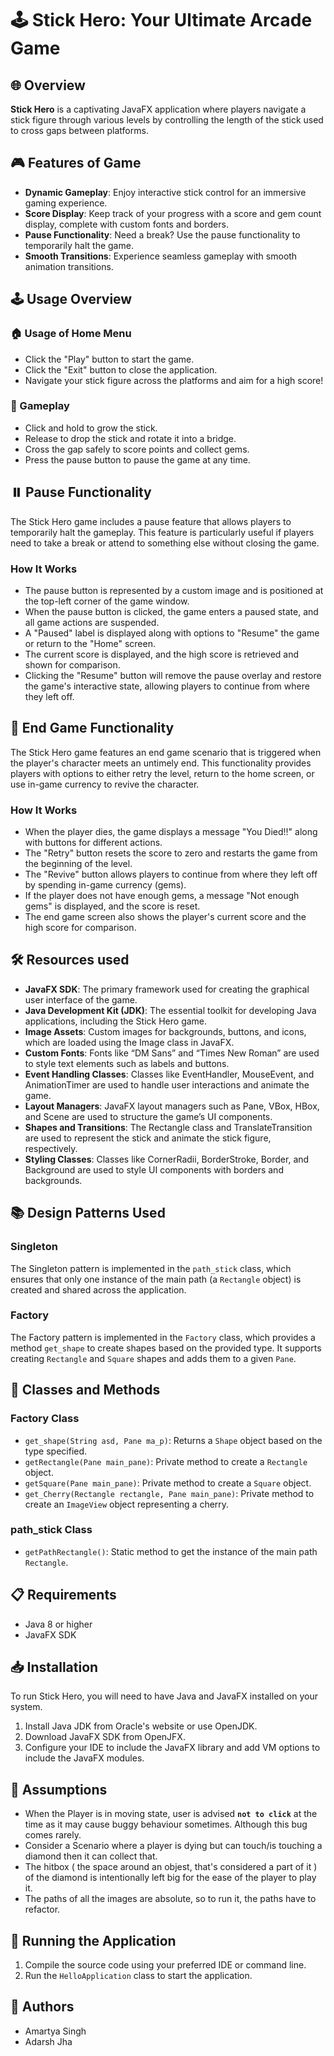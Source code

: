 # 🕹️ Stick Hero: Your Ultimate Arcade Game

## 🌐 Overview

**Stick Hero** is a captivating JavaFX application where players navigate a stick figure through various levels by controlling the length of the stick used to cross gaps between platforms.

## 🎮 Features of Game

- **Dynamic Gameplay**: Enjoy interactive stick control for an immersive gaming experience.
- **Score Display**: Keep track of your progress with a score and gem count display, complete with custom fonts and borders.
- **Pause Functionality**: Need a break? Use the pause functionality to temporarily halt the game.
- **Smooth Transitions**: Experience seamless gameplay with smooth animation transitions.

## 🕹️ Usage Overview

### 🏠 Usage of Home Menu

- Click the "Play" button to start the game.
- Click the "Exit" button to close the application.
- Navigate your stick figure across the platforms and aim for a high score!

### 🎲 Gameplay

- Click and hold to grow the stick.
- Release to drop the stick and rotate it into a bridge.
- Cross the gap safely to score points and collect gems.
- Press the pause button to pause the game at any time.

## ⏸️ Pause Functionality

The Stick Hero game includes a pause feature that allows players to temporarily halt the gameplay. This feature is particularly useful if players need to take a break or attend to something else without closing the game.

### How It Works

- The pause button is represented by a custom image and is positioned at the top-left corner of the game window.
- When the pause button is clicked, the game enters a paused state, and all game actions are suspended.
- A "Paused" label is displayed along with options to "Resume" the game or return to the "Home" screen.
- The current score is displayed, and the high score is retrieved and shown for comparison.
- Clicking the "Resume" button will remove the pause overlay and restore the game's interactive state, allowing players to continue from where they left off.

## 🏁 End Game Functionality

The Stick Hero game features an end game scenario that is triggered when the player's character meets an untimely end. This functionality provides players with options to either retry the level, return to the home screen, or use in-game currency to revive the character.

### How It Works

- When the player dies, the game displays a message "You Died!!" along with buttons for different actions.
- The "Retry" button resets the score to zero and restarts the game from the beginning of the level.
- The "Revive" button allows players to continue from where they left off by spending in-game currency (gems).
- If the player does not have enough gems, a message "Not enough gems" is displayed, and the score is reset.
- The end game screen also shows the player's current score and the high score for comparison.

## 🛠️ Resources used

- **JavaFX SDK**: The primary framework used for creating the graphical user interface of the game.
- **Java Development Kit (JDK)**: The essential toolkit for developing Java applications, including the Stick Hero game.
- **Image Assets**: Custom images for backgrounds, buttons, and icons, which are loaded using the Image class in JavaFX.
- **Custom Fonts**: Fonts like “DM Sans” and “Times New Roman” are used to style text elements such as labels and buttons.
- **Event Handling Classes**: Classes like EventHandler, MouseEvent, and AnimationTimer are used to handle user interactions and animate the game.
- **Layout Managers**: JavaFX layout managers such as Pane, VBox, HBox, and Scene are used to structure the game’s UI components.
- **Shapes and Transitions**: The Rectangle class and TranslateTransition are used to represent the stick and animate the stick figure, respectively.
- **Styling Classes**: Classes like CornerRadii, BorderStroke, Border, and Background are used to style UI components with borders and backgrounds.

## 📚 Design Patterns Used

### Singleton

The Singleton pattern is implemented in the `path_stick` class, which ensures that only one instance of the main path (a `Rectangle` object) is created and shared across the application.

### Factory

The Factory pattern is implemented in the `Factory` class, which provides a method `get_shape` to create shapes based on the provided type. It supports creating `Rectangle` and `Square` shapes and adds them to a given `Pane`.

## 📝 Classes and Methods

### Factory Class

- `get_shape(String asd, Pane ma_p)`: Returns a `Shape` object based on the type specified.
- `getRectangle(Pane main_pane)`: Private method to create a `Rectangle` object.
- `getSquare(Pane main_pane)`: Private method to create a `Square` object.
- `get_Cherry(Rectangle rectangle, Pane main_pane)`: Private method to create an `ImageView` object representing a cherry.

### path_stick Class

- `getPathRectangle()`: Static method to get the instance of the main path `Rectangle`.

## 📋 Requirements

- Java 8 or higher
- JavaFX SDK

## 📥 Installation

To run Stick Hero, you will need to have Java and JavaFX installed on your system.

1. Install Java JDK from Oracle's website or use OpenJDK.
2. Download JavaFX SDK from OpenJFX.
3. Configure your IDE to include the JavaFX library and add VM options to include the JavaFX modules.

## 🎯 Assumptions

- When the Player is in moving state, user is advised **`not to click`** at the time as it may cause buggy behaviour sometimes. Although this bug comes rarely.
- Consider a Scenario where a player is dying but can touch/is touching a diamond then it can collect that.
- The hitbox ( the space around an objest, that's considered a part of it ) of the diamond is intentionally left big for the ease of the player to play it.
- The paths of all the images are absolute, so to run it, the paths have to refactor.  

## 🚀 Running the Application

1. Compile the source code using your preferred IDE or command line.
2. Run the `HelloApplication` class to start the application.

## 👥 Authors

- Amartya Singh
- Adarsh Jha
